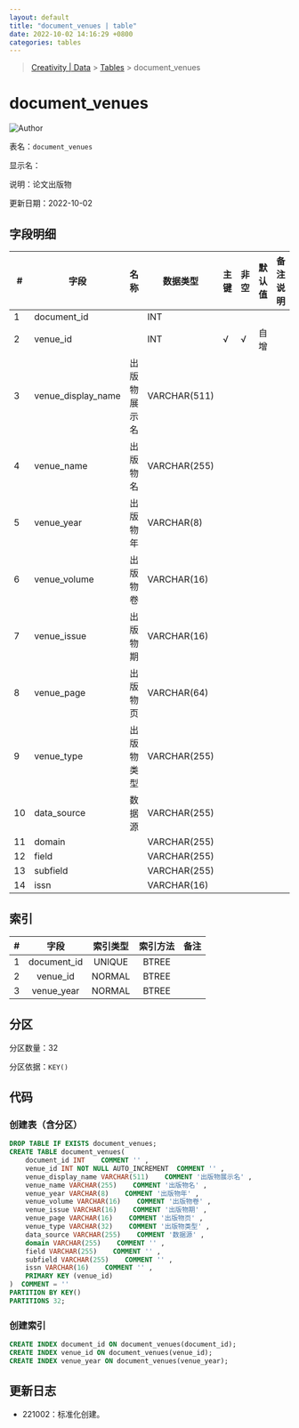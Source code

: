 ```yaml
---
layout: default
title: "document_venues | table"
date: 2022-10-02 14:16:29 +0800
categories: tables
---
```


> [Creativity | Data](/Creativity) > [Tables](/Creativity/tables) > document_venues

# document_venues

![Author](https://img.shields.io/badge/Author-MarioZZJ-blue)

表名：`document_venues`

显示名：

说明：论文出版物

更新日期：2022-10-02

## 字段明细

| **#** | **字段**           | **名称**     | **数据类型** | **主键** | **非空** | **默认值** | **备注说明** |
| ----- | ------------------ | ------------ | ------------ | -------- | -------- | ---------- | ------------ |
| 1     | document_id        |              | INT          |          |          |            |              |
| 2     | venue_id           |              | INT          | √        | √        | 自增       |              |
| 3     | venue_display_name | 出版物展示名 | VARCHAR(511) |          |          |            |              |
| 4     | venue_name         | 出版物名     | VARCHAR(255) |          |          |            |              |
| 5     | venue_year         | 出版物年     | VARCHAR(8)   |          |          |            |              |
| 6     | venue_volume       | 出版物卷     | VARCHAR(16)  |          |          |            |              |
| 7     | venue_issue        | 出版物期     | VARCHAR(16)  |          |          |            |              |
| 8     | venue_page         | 出版物页     | VARCHAR(64)  |          |          |            |              |
| 9     | venue_type         | 出版物类型   | VARCHAR(255)  |          |          |            |              |
| 10    | data_source        | 数据源       | VARCHAR(255) |          |          |            |              |
| 11    | domain             |              | VARCHAR(255) |          |          |            |              |
| 12    | field              |              | VARCHAR(255) |          |          |            |              |
| 13    | subfield           |              | VARCHAR(255) |          |          |            |              |
| 14    | issn               |              | VARCHAR(16)  |          |          |            |              |

## 索引

|  #   |    字段     | 索引类型 | 索引方法 | 备注 |
| :--: | :---------: | :------: | :------: | :--: |
|  1   | document_id |  UNIQUE  |  BTREE   |      |
|  2   |  venue_id   |  NORMAL  |  BTREE   |      |
|  3   | venue_year  |  NORMAL  |  BTREE   |      |

## 分区

分区数量：32

分区依据：`KEY()`

## 代码

### 创建表（含分区）

```SQL
DROP TABLE IF EXISTS document_venues;
CREATE TABLE document_venues(
    document_id INT    COMMENT '' ,
    venue_id INT NOT NULL AUTO_INCREMENT  COMMENT '' ,
    venue_display_name VARCHAR(511)    COMMENT '出版物展示名' ,
    venue_name VARCHAR(255)    COMMENT '出版物名' ,
    venue_year VARCHAR(8)    COMMENT '出版物年' ,
    venue_volume VARCHAR(16)    COMMENT '出版物卷' ,
    venue_issue VARCHAR(16)    COMMENT '出版物期' ,
    venue_page VARCHAR(16)    COMMENT '出版物页' ,
    venue_type VARCHAR(32)    COMMENT '出版物类型' ,
    data_source VARCHAR(255)    COMMENT '数据源' ,
    domain VARCHAR(255)    COMMENT '' ,
    field VARCHAR(255)    COMMENT '' ,
    subfield VARCHAR(255)    COMMENT '' ,
    issn VARCHAR(16)    COMMENT '' ,
    PRIMARY KEY (venue_id)
)  COMMENT = ''
PARTITION BY KEY()
PARTITIONS 32;
```

### 创建索引

```SQL
CREATE INDEX document_id ON document_venues(document_id);
CREATE INDEX venue_id ON document_venues(venue_id);
CREATE INDEX venue_year ON document_venues(venue_year);
```

## 更新日志

* 221002：标准化创建。
